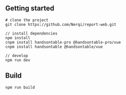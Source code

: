 ## Getting started
```bush
# clone the project
git clone https://github.com/Nerqi/report-web.git

// install dependencies
npm install
cnpm install handsontable-pro @handsontable-pro/vue
cnpm install handsontable @handsontable/vue

// develop
npm run dev
```

## Build
```bush
npm run build
```
